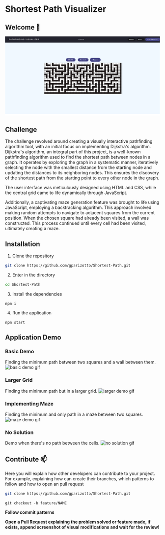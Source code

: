 # Shortest Path Visualizer

## Welcome 👋

![Application Preview Image](./assets/img.png)

## Challenge

The challenge revolved around creating a visually interactive pathfinding algorithm tool, with an initial focus on implementing Dijkstra's algorithm. Dijkstra's algorithm, an integral part of this project, is a well-known pathfinding algorithm used to find the shortest path between nodes in a graph. It operates by exploring the graph in a systematic manner, iteratively selecting the node with the smallest distance from the starting node and updating the distances to its neighboring nodes. This ensures the discovery of the shortest path from the starting point to every other node in the graph.

The user interface was meticulously designed using HTML and CSS, while the central grid came to life dynamically through JavaScript.

Additionally, a captivating maze generation feature was brought to life using JavaScript, employing a backtracking algorithm. This approach involved making random attempts to navigate to adjacent squares from the current position. When the chosen square had already been visited, a wall was constructed. This process continued until every cell had been visited, ultimately creating a maze.
## Installation

1. Clone the repository

```bash
git clone https://github.com/gparizotto/Shortest-Path.git
```

2. Enter in the directory

```bash
cd Shortest-Path
```

3. Install the dependencies

```node
npm i
```

4. Run the application

```node
npm start
```

## Application Demo

### Basic Demo
Finding the minimum path between two squares and a wall between them.
![basic demo gif](./assets/20x50wall.gif)

### Larger Grid
Finding the minimum path but in a larger grid.
![larger demo gif](./assets/40x100wall.gif)

### Implementing Maze
Finding the minimum and only path in a maze between two squares.
![maze demo gif](./assets/40x100maze.gif)

### No Solution
Demo when there's no path between the cells.
![no solution gif](./assets/noSolution.gif)

## Contribute 📫 

Here you will explain how other developers can contribute to your project. For example, explaining how can create their branches, which patterns to follow and how to open an pull request


```bash
git clone https://github.com/gparizotto/Shortest-Path.git
```

```
git checkout -b feature/NAME
```

**Follow commit patterns**

**Open a Pull Request explaining the problem solved or feature made, if exists, append screenshot of visual modifications and wait for the review!**
